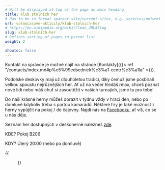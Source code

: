 ```yaml
---
# Will be displayed at top of the page as main heading
title: Klub stolních her
# Has to be in format <parent-site/current-site>, e.g. services/network (notice missing slash at the beginning)
url: volnocasove-aktivity/klub-stolnich-her
# https://en.wikipedia.org/wiki/Clean_URL#Slug
slug: klub-stolnich-her
# Defines sorting of pages in parent list
weight: 2

showtoc: false
---
```


Kontakt na správce je možné najít na stránce [Kontakty]({{< ref "/contacts/index.md#p%c5%99edsednick%c3%a1-centr%c3%a1la" >}}).

Podolské deskovky mají už dlouholetou tradici, díky čemuž jsme posbírali velkou spoustu nejrůznějších her. Ať už na večer hledáš relax, chceš poznat nové lidi nebo máš chuť si zasoutěžit v našich turnajích, jsme tu pro tebe!

Do naší krásné herny můžeš dorazit v týdnu vždy v hrací den, nebo po domluvě kdykoliv třeba s partou kamarádů. Některé hry je také možnost z herny vypůjčit na pokoj / do čajovny. Najdi nás na [Facebooku](https://www.facebook.com/groups/hrypodolee), ať víš, co se u nás děje.

Seznam her dostupných v deskoherně nalezneš [zde](https://docs.google.com/spreadsheets/d/1Ocg36A2OPQALA3ums7OLA13KTKw1npZr3auANkEogjc/edit?usp=sharing).

KDE? Pokoj B206

KDY? Úterý 20:00 (nebo po domluvě)

{{<figure src="main.jpg" alt="Board games club">}}
